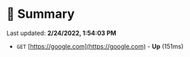 # 📖 Summary
Last updated: **2/24/2022, 1:54:03 PM**

- `GET` [https://google.com](https://google.com) - **Up** (151ms)

